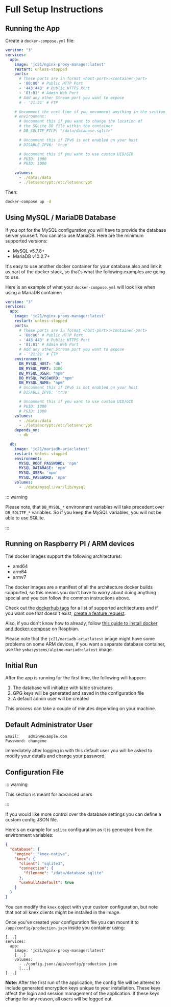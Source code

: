 # Full Setup Instructions

## Running the App

Create a `docker-compose.yml` file:

```yml
version: "3"
services:
  app:
    image: 'jc21/nginx-proxy-manager:latest'
    restart: unless-stopped
    ports:
      # These ports are in format <host-port>:<container-port>
      - '80:80' # Public HTTP Port
      - '443:443' # Public HTTPS Port
      - '81:81' # Admin Web Port
      # Add any other Stream port you want to expose
      # - '21:21' # FTP

    # Uncomment the next line if you uncomment anything in the section
    # environment:
      # Uncomment this if you want to change the location of 
      # the SQLite DB file within the container
      # DB_SQLITE_FILE: "/data/database.sqlite"

      # Uncomment this if IPv6 is not enabled on your host
      # DISABLE_IPV6: 'true'

      # Uncomment this if you want to use custom UID/GID
      # PUID: 1000
      # PGID: 1000

    volumes:
      - ./data:/data
      - ./letsencrypt:/etc/letsencrypt
```

Then:

```bash
docker-compose up -d
```

## Using MySQL / MariaDB Database

If you opt for the MySQL configuration you will have to provide the database server yourself. You can also use MariaDB. Here are the minimum supported versions:

- MySQL v5.7.8+
- MariaDB v10.2.7+

It's easy to use another docker container for your database also and link it as part of the docker stack, so that's what the following examples
are going to use.

Here is an example of what your `docker-compose.yml` will look like when using a MariaDB container:

```yml
version: "3"
services:
  app:
    image: 'jc21/nginx-proxy-manager:latest'
    restart: unless-stopped
    ports:
      # These ports are in format <host-port>:<container-port>
      - '80:80' # Public HTTP Port
      - '443:443' # Public HTTPS Port
      - '81:81' # Admin Web Port
      # Add any other Stream port you want to expose
      # - '21:21' # FTP
    environment:
      DB_MYSQL_HOST: "db"
      DB_MYSQL_PORT: 3306
      DB_MYSQL_USER: "npm"
      DB_MYSQL_PASSWORD: "npm"
      DB_MYSQL_NAME: "npm"
      # Uncomment this if IPv6 is not enabled on your host
      # DISABLE_IPV6: 'true'

      # Uncomment this if you want to use custom UID/GID
      # PUID: 1000
      # PGID: 1000
    volumes:
      - ./data:/data
      - ./letsencrypt:/etc/letsencrypt
    depends_on:
      - db

  db:
    image: 'jc21/mariadb-aria:latest'
    restart: unless-stopped
    environment:
      MYSQL_ROOT_PASSWORD: 'npm'
      MYSQL_DATABASE: 'npm'
      MYSQL_USER: 'npm'
      MYSQL_PASSWORD: 'npm'
    volumes:
      - ./data/mysql:/var/lib/mysql
```

::: warning

Please note, that `DB_MYSQL_*` environment variables will take precedent over `DB_SQLITE_*` variables. So if you keep the MySQL variables, you will not be able to use SQLite.

:::

## Running on Raspberry PI / ARM devices

The docker images support the following architectures:
- amd64
- arm64
- armv7

The docker images are a manifest of all the architecture docker builds supported, so this means
you don't have to worry about doing anything special and you can follow the common instructions above.

Check out the [dockerhub tags](https://hub.docker.com/r/jc21/nginx-proxy-manager/tags)
for a list of supported architectures and if you want one that doesn't exist,
[create a feature request](https://github.com/NginxProxyManager/nginx-proxy-manager/issues/new?assignees=&labels=enhancement&template=feature_request.md&title=).

Also, if you don't know how to already, follow [this guide to install docker and docker-compose](https://manre-universe.net/how-to-run-docker-and-docker-compose-on-raspbian/)
on Raspbian.

Please note that the `jc21/mariadb-aria:latest` image might have some problems on some ARM devices, if you want a separate database container, use the `yobasystems/alpine-mariadb:latest` image.

## Initial Run

After the app is running for the first time, the following will happen:

1. The database will initialize with table structures
2. GPG keys will be generated and saved in the configuration file
3. A default admin user will be created

This process can take a couple of minutes depending on your machine.


## Default Administrator User

```
Email:    admin@example.com
Password: changeme
```

Immediately after logging in with this default user you will be asked to modify your details and change your password.

## Configuration File

::: warning

This section is meant for advanced users

:::

If you would like more control over the database settings you can define a custom config JSON file.


Here's an example for `sqlite` configuration as it is generated from the environment variables:

```json
{
  "database": {
    "engine": "knex-native",
    "knex": {
      "client": "sqlite3",
      "connection": {
        "filename": "/data/database.sqlite"
      },
      "useNullAsDefault": true
    }
  }
}
```

You can modify the `knex` object with your custom configuration, but note that not all knex clients might be installed in the image.

Once you've created your configuration file you can mount it to `/app/config/production.json` inside you container using:

```
[...]
services:
  app:
    image: 'jc21/nginx-proxy-manager:latest'
    [...]
    volumes:
      - ./config.json:/app/config/production.json
      [...]
[...]
```

**Note:** After the first run of the application, the config file will be altered to include generated encryption keys unique to your installation.
These keys affect the login and session management of the application. If these keys change for any reason, all users will be logged out.

